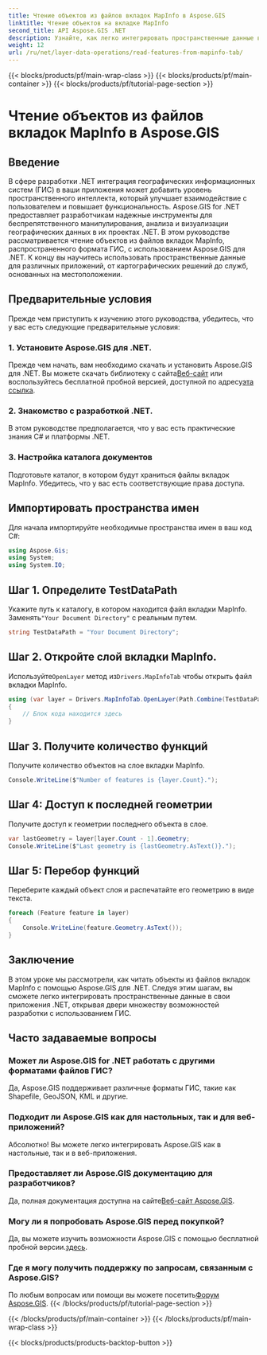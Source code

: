 ```yaml
---
title: Чтение объектов из файлов вкладок MapInfo в Aspose.GIS
linktitle: Чтение объектов на вкладке MapInfo
second_title: API Aspose.GIS .NET
description: Узнайте, как легко интегрировать пространственные данные в ваши .NET-приложения с помощью Aspose.GIS, что позволит вам без труда считывать объекты из файлов вкладок MapInfo.
weight: 12
url: /ru/net/layer-data-operations/read-features-from-mapinfo-tab/
---
```


{{< blocks/products/pf/main-wrap-class >}}
{{< blocks/products/pf/main-container >}}
{{< blocks/products/pf/tutorial-page-section >}}

# Чтение объектов из файлов вкладок MapInfo в Aspose.GIS

## Введение
В сфере разработки .NET интеграция географических информационных систем (ГИС) в ваши приложения может добавить уровень пространственного интеллекта, который улучшает взаимодействие с пользователем и повышает функциональность. Aspose.GIS for .NET предоставляет разработчикам надежные инструменты для беспрепятственного манипулирования, анализа и визуализации географических данных в их проектах .NET. В этом руководстве рассматривается чтение объектов из файлов вкладок MapInfo, распространенного формата ГИС, с использованием Aspose.GIS для .NET. К концу вы научитесь использовать пространственные данные для различных приложений, от картографических решений до служб, основанных на местоположении.
## Предварительные условия
Прежде чем приступить к изучению этого руководства, убедитесь, что у вас есть следующие предварительные условия:
### 1. Установите Aspose.GIS для .NET.
 Прежде чем начать, вам необходимо скачать и установить Aspose.GIS для .NET. Вы можете скачать библиотеку с сайта[Веб-сайт](https://releases.aspose.com/gis/net/) или воспользуйтесь бесплатной пробной версией, доступной по адресу[эта ссылка](https://releases.aspose.com/).
### 2. Знакомство с разработкой .NET.
В этом руководстве предполагается, что у вас есть практические знания C# и платформы .NET.
### 3. Настройка каталога документов
Подготовьте каталог, в котором будут храниться файлы вкладок MapInfo. Убедитесь, что у вас есть соответствующие права доступа.

## Импортировать пространства имен
Для начала импортируйте необходимые пространства имен в ваш код C#:
```csharp
using Aspose.Gis;
using System;
using System.IO;
```

## Шаг 1. Определите TestDataPath
 Укажите путь к каталогу, в котором находится файл вкладки MapInfo. Заменять`"Your Document Directory"` с реальным путем.
```csharp
string TestDataPath = "Your Document Directory";
```
## Шаг 2. Откройте слой вкладки MapInfo.
 Используйте`OpenLayer` метод из`Drivers.MapInfoTab` чтобы открыть файл вкладки MapInfo.
```csharp
using (var layer = Drivers.MapInfoTab.OpenLayer(Path.Combine(TestDataPath, "data.tab")))
{
    // Блок кода находится здесь
}
```
## Шаг 3. Получите количество функций
Получите количество объектов на слое вкладки MapInfo.
```csharp
Console.WriteLine($"Number of features is {layer.Count}.");
```
## Шаг 4: Доступ к последней геометрии
Получите доступ к геометрии последнего объекта в слое.
```csharp
var lastGeometry = layer[layer.Count - 1].Geometry;
Console.WriteLine($"Last geometry is {lastGeometry.AsText()}.");
```
## Шаг 5: Перебор функций
Переберите каждый объект слоя и распечатайте его геометрию в виде текста.
```csharp
foreach (Feature feature in layer)
{
    Console.WriteLine(feature.Geometry.AsText());
}
```

## Заключение
В этом уроке мы рассмотрели, как читать объекты из файлов вкладок MapInfo с помощью Aspose.GIS для .NET. Следуя этим шагам, вы сможете легко интегрировать пространственные данные в свои приложения .NET, открывая двери множеству возможностей разработки с использованием ГИС.
## Часто задаваемые вопросы
### Может ли Aspose.GIS for .NET работать с другими форматами файлов ГИС?
Да, Aspose.GIS поддерживает различные форматы ГИС, такие как Shapefile, GeoJSON, KML и другие.
### Подходит ли Aspose.GIS как для настольных, так и для веб-приложений?
Абсолютно! Вы можете легко интегрировать Aspose.GIS как в настольные, так и в веб-приложения.
### Предоставляет ли Aspose.GIS документацию для разработчиков?
 Да, полная документация доступна на сайте[Веб-сайт Aspose.GIS](https://reference.aspose.com/gis/net/).
### Могу ли я попробовать Aspose.GIS перед покупкой?
 Да, вы можете изучить возможности Aspose.GIS с помощью бесплатной пробной версии.[здесь](https://releases.aspose.com/).
### Где я могу получить поддержку по запросам, связанным с Aspose.GIS?
 По любым вопросам или помощи вы можете посетить[Форум Aspose.GIS](https://forum.aspose.com/c/gis/33).
{{< /blocks/products/pf/tutorial-page-section >}}

{{< /blocks/products/pf/main-container >}}
{{< /blocks/products/pf/main-wrap-class >}}

{{< blocks/products/products-backtop-button >}}
